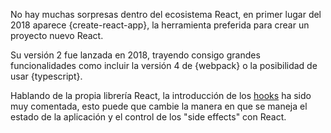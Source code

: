 No hay muchas sorpresas dentro del ecosistema React, en primer lugar del 2018 aparece {create-react-app}, la herramienta preferida para crear un proyecto nuevo React.

Su versión 2 fue lanzada en 2018, trayendo consigo grandes funcionalidades como incluir la versión 4 de {webpack} o la posibilidad de usar {typescript}.

Hablando de la propia librería React, la introducción de los [hooks](https://reactjs.org/docs/hooks-intro.html) ha sido muy comentada, esto puede que cambie la manera en que se maneja el estado de la aplicación y el control de los "side effects" con React.  